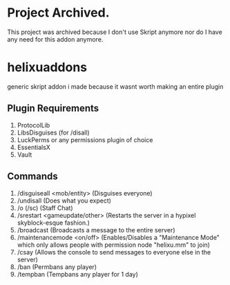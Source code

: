 # Project Archived.
This project was archived because I don't use Skript anymore nor do I have any need for this addon anymore.
# helixuaddons
generic skript addon i made because it wasnt worth making an entire plugin
## Plugin Requirements
1. ProtocolLib
2. LibsDisguises (for /disall)
3. LuckPerms or any permissions plugin of choice
4. EssentialsX
5. Vault

## Commands
1. /disguiseall <mob/entity> (Disguises everyone)
2. /undisall (Does what you expect)
3. /o (/sc) (Staff Chat)
4. /srestart <gameupdate/other> (Restarts the server in a hypixel skyblock-esque fashion.)
5. /broadcast <text> (Broadcasts a message to the entire server)
6. /maintenancemode <on/off> (Enables/Disables a "Maintenance Mode" which only allows people with permission node "helixu.mm" to join)
7. /csay <text> (Allows the console to send messages to everyone else in the server)
8. /ban <player> <reason> (Permbans any player)
9. /tempban <player> <reason> (Tempbans any player for 1 day)
